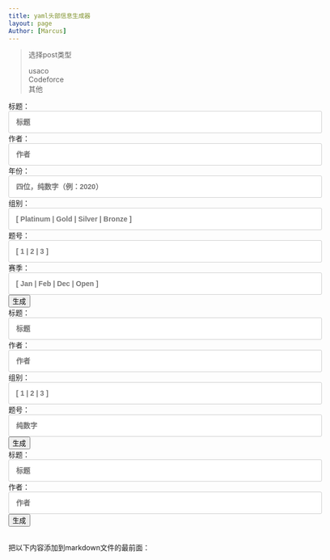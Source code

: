 ```yaml
---
title: yaml头部信息生成器
layout: page
Author: [Marcus]
---
```

<blockquote>
    <p>选择post类型</p>
    <div class="button-box">
        <div class="main-button" id="usacoSelector" onclick="selectU()">
            usaco
        </div>
        <div class="main-button" id="codeforceSelector" onclick="selectC()">
            Codeforce
        </div>
        <div class="main-button" id="otherSelector" onclick="selectO()">
            其他
        </div>
    </div>
</blockquote>
<div>
    <div id="usaco" class="input">
        标题：<input type="text" name="firstname" value="" id="utitle" placeholder="标题" style="outline-style: none ;border: 1px solid #ccc; border-radius: 3px;padding: 13px 14px;width: 620px;font-size: 14px;font-weight: 700;"><br>
        作者：<input type="text" name="firstname" value="" id="uauthor" placeholder="作者" style="outline-style: none ;border: 1px solid #ccc; border-radius: 3px;padding: 13px 14px;width: 620px;font-size: 14px;font-weight: 700;"><br>
        年份：<input type="text" name="firstname" value="" id="uyear" placeholder="四位，纯数字（例：2020）" style="outline-style: none ;border: 1px solid #ccc; border-radius: 3px;padding: 13px 14px;width: 620px;font-size: 14px;font-weight: 700;"><br>
        组别：<input type="text" name="firstname" value="" id="ugroup" placeholder="[ Platinum | Gold | Silver | Bronze ]" style="outline-style: none ;border: 1px solid #ccc; border-radius: 3px;padding: 13px 14px;width: 620px;font-size: 14px;font-weight: 700;"><br>
        题号：<input type="text" name="firstname" value="" id="uquestion" placeholder="[ 1 | 2 | 3 ]" style="outline-style: none ;border: 1px solid #ccc; border-radius: 3px;padding: 13px 14px;width: 620px;font-size: 14px;font-weight: 700;"><br>
        赛季：<input type="text" name="firstname" value="" id="useason" placeholder="[ Jan | Feb | Dec | Open ]" style="outline-style: none ;border: 1px solid #ccc; border-radius: 3px;padding: 13px 14px;width: 620px;font-size: 14px;font-weight: 700;"><br>
        <button class="main-button" onclick="generateU()">生成</button>
    </div>
    <div id="codeforce" class="input">
        标题：<input type="text" name="firstname" value="" id="ctitle" placeholder="标题" style="outline-style: none ;border: 1px solid #ccc; border-radius: 3px;padding: 13px 14px;width: 620px;font-size: 14px;font-weight: 700;"><br>
        作者：<input type="text" name="firstname" value="" id="cauthor" placeholder="作者" style="outline-style: none ;border: 1px solid #ccc; border-radius: 3px;padding: 13px 14px;width: 620px;font-size: 14px;font-weight: 700;"><br>
        组别：<input type="text" name="firstname" value="" id="cgroup" placeholder="[ 1 | 2 | 3 ]" style="outline-style: none ;border: 1px solid #ccc; border-radius: 3px;padding: 13px 14px;width: 620px;font-size: 14px;font-weight: 700;"><br>
        题号：<input type="text" name="firstname" value="" id="cquestion" placeholder="纯数字" style="outline-style: none ;border: 1px solid #ccc; border-radius: 3px;padding: 13px 14px;width: 620px;font-size: 14px;font-weight: 700;"><br>
        <button class="main-button" onclick="generateC()">生成</button>
    </div>
    <div id="other" class="input">
        标题：<input type="text" name="firstname" value="" id="otitle" placeholder="标题" style="outline-style: none ;border: 1px solid #ccc; border-radius: 3px;padding: 13px 14px;width: 620px;font-size: 14px;font-weight: 700;"><br>
        作者：<input type="text" name="firstname" value="" id="oauthor" placeholder="作者" style="outline-style: none ;border: 1px solid #ccc; border-radius: 3px;padding: 13px 14px;width: 620px;font-size: 14px;font-weight: 700;"><br>
        <button class="main-button" onclick="generateO()">生成</button>
    </div>
</div>
<br>
<div>
<p>把以下内容添加到markdown文件的最前面：</P>
<pre>
<code id="output"></code>
</pre>
</div>
<script>
    if (document.readyState !== 'loading') {
        selectU();
    } else {
        document.addEventListener('DOMContentLoaded', selectU);
    }
    function generateU(){
        var title=document.getElementById("utitle").value;
        var author=document.getElementById("uauthor").value;
        var year=document.getElementById("uyear").value;
        var group=document.getElementById("ugroup").value;
        var question=document.getElementById("uquestion").value;
        var season=document.getElementById("useason").value;
        document.getElementById("output").innerHTML=`---<br>layout: usaco-post<br>title: ${title}<br>tags: [\"USACO analysis\"]<br>Author: [\"${author}\"]<br>year: ${year}<br>group: ${group}<br>season: ${season}<br>question: ${question}<br>---`;
    }
    function generateC(){
        var title=document.getElementById("ctitle").value;
        var author=document.getElementById("cauthor").value;
        var group=document.getElementById("cgroup").value;
        var question=document.getElementById("cquestion").value;
        document.getElementById("output").innerHTML=`---<br>layout: post<br>title: ${title}<br>tags: [\"CodeForce\",\"Other-analysis\"]<br>Author: [\"${author}\"]<br>group: ${group}<br>question: ${question}<br>---`;
    }
    function generateO(){
        var title=document.getElementById("otitle").value;
        var author=document.getElementById("oauthor").value;
        document.getElementById("output").innerHTML=`---<br>layout: post<br>title: ${title}<br>tags: [\"Other-analysis\"]<br>Author: [\"${author}\"]<br>---`;
    }
    function deselect(target){
        target.style.backgroundColor = "rgb(243, 247, 255)";
        target.style.color = "black";
    }
    function select(target){
        target.style.backgroundColor = "#015d9b";
        target.style.color = "ghostwhite";
    }
    function selectU(){
        select(document.getElementById("usacoSelector"));
        deselect(document.getElementById("codeforceSelector"));
        deselect(document.getElementById("otherSelector"));
        document.querySelectorAll(".input").forEach(function(each){
            each.style.display="none";
        });
        document.getElementById("usaco").style.display=""
        document.getElementById("output").innerHTML="还没有输入";
    }
    function selectC(){
        deselect(document.getElementById("usacoSelector"));
        select(document.getElementById("codeforceSelector"));
        deselect(document.getElementById("otherSelector"));
        document.querySelectorAll(".input").forEach(function(each){
            each.style.display="none";
        });
        document.getElementById("codeforce").style.display=""
        document.getElementById("output").innerHTML="还没有输入";
    }
    function selectO(){
        deselect(document.getElementById("usacoSelector"));
        deselect(document.getElementById("codeforceSelector"));
        select(document.getElementById("otherSelector"));
        document.querySelectorAll(".input").forEach(function(each){
            each.style.display="none";
        });
        document.getElementById("other").style.display=""
        document.getElementById("output").innerHTML="还没有输入";
    }
</script>
